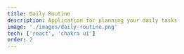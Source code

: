 ```yaml
---
title: Daily Routine
description: Application for planning your daily tasks
image: './images/daily-routine.png'
tech: ['react', 'chakra ui']
order: 2
---
```

